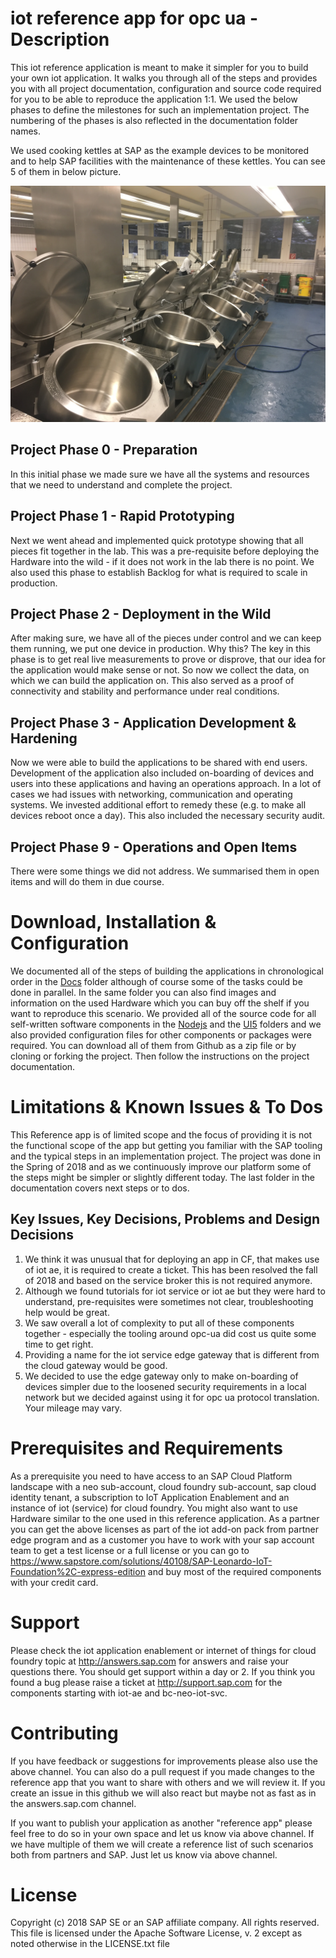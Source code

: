 # iot reference app for opc ua - Description

This iot reference application is meant to make it simpler for you to build your own iot application. It walks you through all of the steps and provides you with all project documentation, configuration and source code required for you to be able to reproduce the application 1:1. We used the below phases to define the milestones for such an implementation project. The numbering of the phases is also reflected in the documentation folder names.

We used cooking kettles at SAP as the example devices to be monitored and to help SAP facilities with the maintenance of these kettles. You can see 5 of them in below picture.

![all hardware pieces](Docs/2-1-DeployDeviceForProductionUse/IMG_1385%202.JPG)

## Project Phase 0 - Preparation

In this initial phase we made sure we have all the systems and resources that we need to understand and complete the project.

## Project Phase 1 - Rapid Prototyping

Next we went ahead and implemented quick prototype showing that all pieces fit together in the lab. This was a pre-requisite before deploying the Hardware into the wild - if it does not work in the lab there is no point. We also used this phase to establish Backlog for what is required to scale in production.

## Project Phase 2 - Deployment in the Wild

After making sure, we have all of the pieces under control and we can keep them running, we put one device in production. Why this? The key in this phase is to get real live measurements to prove or disprove, that our idea for the application would make sense or not. So now we collect the data, on which we can build the application on. This also served as a proof of connectivity and stability and performance under real conditions.

## Project Phase 3 - Application Development & Hardening

Now we were able to build the applications to be shared with end users. Development of the application also included on-boarding of devices and users into these applications and having an operations approach. In a lot of cases we had issues with networking, communication and operating systems. We invested additional effort to remedy these (e.g. to make all devices reboot once a day). This also included the necessary security audit.

## Project Phase 9 - Operations and Open Items

There were some things we did not address. We summarised them in open items and will do them in due course.

# Download, Installation & Configuration

We documented all of the steps of building the applications in chronological order in the [Docs](Docs) folder although of course some of the tasks could be done in parallel. In the same folder you can also find images and information on the used Hardware which you can buy off the shelf if you want to reproduce this scenario. We provided all of the source code for all self-written software components in the [Nodejs](Nodejs) and the [UI5](UI5) folders and we also provided configuration files for other components or packages were required. You can download all of them from Github as a zip file or by cloning or forking the project. Then follow the instructions on the project documentation.

# Limitations & Known Issues & To Dos

This Reference app is of limited scope and the focus of providing it is not the functional scope of the app but getting you familiar with the SAP tooling and the typical steps in an implementation project. The project was done in the Spring of 2018 and as we continuously improve our platform some of the steps might be simpler or slightly different today. The last folder in the documentation covers next steps or to dos.

## Key Issues, Key Decisions, Problems and Design Decisions

1. We think it was unusual that for deploying an app in CF, that makes use of iot ae, it is required to create a ticket. This has been resolved the fall of 2018 and based on the service broker this is not required anymore.
2. Although we found tutorials for iot service or iot ae but they were hard to understand, pre-requisites were sometimes not clear, troubleshooting help would be great.
3. We saw overall a lot of complexity to put all of these components together - especially the tooling around opc-ua did cost us quite some time to get right.
4. Providing a name for the iot service edge gateway that is different from the cloud gateway would be good.
5. We decided to use the edge gateway only to make on-boarding of devices simpler due to the loosened security requirements in a local network but we decided against using it for opc ua protocol translation. Your mileage may vary.

# Prerequisites and Requirements
As a prerequisite you need to have access to an SAP Cloud Platform landscape with a neo sub-account, cloud foundry sub-account, sap cloud identity tenant, a subscription to IoT Application Enablement and an instance of iot (service) for cloud foundry. You might also want to use Hardware similar to the one used in this reference application. As a partner you can get the above licenses as part of the iot add-on pack from partner edge program and as a customer you have to work with your sap account team to get a test license or a full license or you can go to https://www.sapstore.com/solutions/40108/SAP-Leonardo-IoT-Foundation%2C-express-edition and buy most of the required components with your credit card.

# Support

Please check the iot application enablement or internet of things for cloud foundry topic at http://answers.sap.com for answers and raise your questions there. You should get support within a day or 2. If you think you found a bug please raise a ticket at http://support.sap.com for the components starting with iot-ae and bc-neo-iot-svc.

# Contributing

If you have feedback or suggestions for improvements please also use the above channel. You can also do a pull request if you made changes to the reference app that you want to share with others and we will review it. If you create an issue in this github we will also react but maybe not as fast as in the answers.sap.com channel.

If you want to publish your application as another "reference app" please feel free to do so in your own space and let us know via above channel. If we have multiple of them we will create a reference list of such scenarios both from partners and SAP. Just let us know via above channel.

# License
Copyright (c) 2018 SAP SE or an SAP affiliate company. All rights reserved.
This file is licensed under the Apache Software License, v. 2 except as noted otherwise in the LICENSE.txt file
